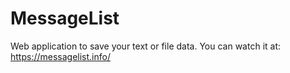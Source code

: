 # MessageList
Web application to save your text or file data. You can watch it at:    https://messagelist.info/
